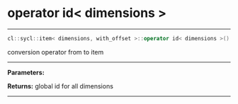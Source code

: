 # operator id< dimensions >

---

```cpp
cl::sycl::item< dimensions, with_offset >::operator id< dimensions >() const
```


conversion operator from  to item


---
**Parameters:**

**Returns:** global id for all dimensions 

---
